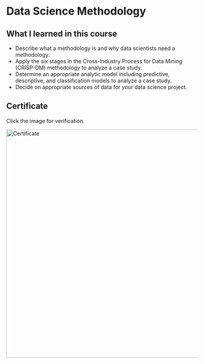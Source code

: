 # Data Science Methodology

## What I learned in this course

* Describe what a methodology is and why data scientists need a methodology.
* Apply the six stages in the Cross-Industry Process for Data Mining (CRISP-DM) methodology to analyze a case study. 
* Determine an appropriate analytic model including predictive, descriptive, and classification models to analyze a case study. 
* Decide on  appropriate sources of data for your data science project. 

## Certificate

Click the image for verification.

<a href="https://coursera.org/verify/4KJWLSJZ4GUZ"><img src="https://i.gyazo.com/1e115be65dafe240d859e230e17e148e.png" alt="Certificate" width="600" /></a>
